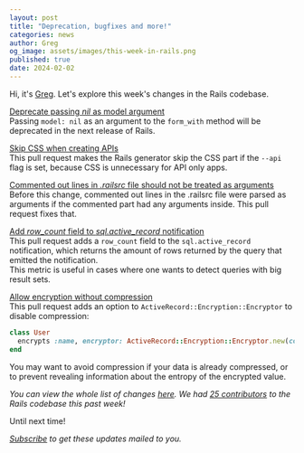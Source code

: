 ```yaml
---
layout: post
title: "Deprecation, bugfixes and more!"
categories: news
author: Greg
og_image: assets/images/this-week-in-rails.png
published: true
date: 2024-02-02
---
```



Hi, it's [Greg](https://greg.molnar.io). Let's explore this week's changes in the Rails codebase.

[Deprecate passing _nil_ as model argument](https://github.com/rails/rails/pull/50931)  
Passing `model: nil` as an argument to the `form_with` method will be deprecated in the next release of Rails.

[Skip CSS when creating APIs](https://github.com/rails/rails/pull/50907)  
This pull request makes the Rails generator skip the CSS part if the `--api` flag is set, because CSS is unnecessary for API only apps.

[Commented out lines in _.railsrc_ file should not be treated as arguments](https://github.com/rails/rails/pull/50904)  
Before this change, commented out lines in the .railsrc file were parsed as arguments if the commented part had any arguments inside. This pull request fixes that.

[Add _row_count_ field to _sql.active_record_ notification](https://github.com/rails/rails/pull/50887)  
This pull request adds a `row_count` field to the `sql.active_record` notification, which returns the amount of rows returned by the query that emitted the notification.  
This metric is useful in cases where one wants to detect queries with big result sets.

[Allow encryption without compression](https://github.com/rails/rails/pull/50876)  
This pull request adds an option to `ActiveRecord::Encryption::Encryptor` to disable compression:
```ruby
class User
  encrypts :name, encryptor: ActiveRecord::Encryption::Encryptor.new(compress: false)
end
```
You may want to avoid compression if your data is already compressed, or to prevent revealing information about the entropy of the encrypted value.

_You can view the whole list of changes [here](https://github.com/rails/rails/compare/@%7B2024-01-26%7D...main@%7B2024-02-02%7D)._
_We had [25 contributors](https://contributors.rubyonrails.org/contributors/in-time-window/20240126-20240202) to the Rails codebase this past week!_

Until next time!

_[Subscribe](https://world.hey.com/this.week.in.rails) to get these updates mailed to you._
